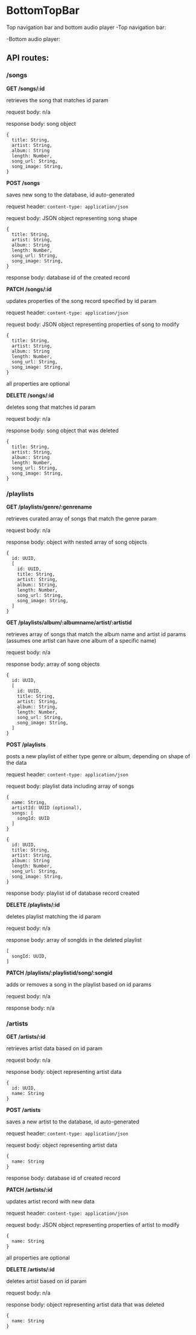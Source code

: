 # BottomTopBar
Top navigation bar and bottom audio player
-Top navigation bar:

-Bottom audio player:

## API routes:

### /songs

**GET /songs/:id**

retrieves the song that matches id param

request body: n/a

response body: song object

```
{
  title: String,
  artist: String,
  album:: String
  length: Number,
  song_url: String,
  song_image: String,
}
```

**POST /songs**

saves new song to the database, id auto-generated

request header: `content-type: application/json`

request body: JSON object representing song shape

```
{
  title: String,
  artist: String,
  album:: String
  length: Number,
  song_url: String,
  song_image: String,
}
```

response body: database id of the created record

**PATCH /songs/:id**

updates properties of the song record specified by id param

request header: `content-type: application/json`

request body: JSON object representing properties of song to modify

```
{
  title: String,
  artist: String,
  album:: String
  length: Number,
  song_url: String,
  song_image: String,
}
```

all properties are optional

**DELETE /songs/:id**

deletes song that matches id param

request body: n/a

response body: song object that was deleted

```
{
  title: String,
  artist: String,
  album:: String
  length: Number,
  song_url: String,
  song_image: String,
}
```
### /playlists

**GET /playlists/genre/:genrename**

retrieves curated array of songs that match the genre param

request body: n/a

response body: object with nested array of song objects

```
{
  id: UUID,
  [
    id: UUID,
    title: String,
    artist: String,
    album:: String,
    length: Number,
    song_url: String,
    song_image: String,
  ]
}
```

**GET /playlists/album/:albumname/artist/:artistid**

retrieves array of songs that match the album name and artist id params (assumes one artist can have one album of a specific name)

request body: n/a

response body: array of song objects

```
{
  id: UUID,
  [
    id: UUID,
    title: String,
    artist: String,
    album:: String,
    length: Number,
    song_url: String,
    song_image: String,
  ]
}
```

**POST /playlists**

posts a new playlist of either type genre or album, depending on shape of the data

request header: `content-type: application/json`

request body: playlist data including array of songs

```
{
  name: String,
  artistId: UUID (optional),
  songs: [
    songId: UUID
  ]
}

{
  id: UUID,
  title: String,
  artist: String,
  album:: String
  length: Number,
  song_url: String,
  song_image: String,
}
```

response body: playlist id of database record created

**DELETE /playlists/:id**

deletes playlist matching the id param

request body: n/a

response body: array of songIds in the deleted playlist

```
[
  songId: UUID,
]
```

**PATCH /playlists/:playlistid/song/:songid**

adds or removes a song in the playlist based on id params

request body: n/a

response body: n/a

### /artists

**GET /artists/:id**

retrieves artist data based on id param

request body: n/a

response body: object representing artist data

```
{
  id: UUID,
  name: String
}
```

**POST /artists**

saves a new artist to the database, id auto-generated

request header: `content-type: application/json`

request body: object representing artist data

```
{
  name: String
}
```

response body: database id of created record

**PATCH /artists/:id**

updates artist record with new data

request header: `content-type: application/json`

request body: JSON object representing properties of artist to modify

```
{
  name: String
}
```

all properties are optional

**DELETE /artists/:id**

deletes artist based on id param

request body: n/a

response body: object representing artist data that was deleted

```
{
  name: String
}
```
